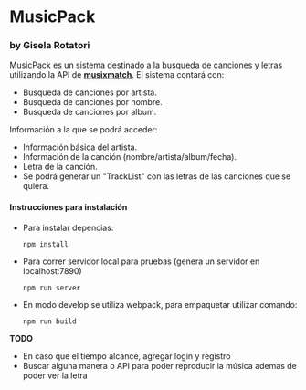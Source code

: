 # MusicPack
### by Gisela Rotatori

MusicPack es un sistema destinado a la busqueda de canciones y letras utilizando la API de [**musixmatch**](https://developer.musixmatch.com/).
El sistema contará con:
  - Busqueda de canciones por artista.
  - Busqueda de canciones por nombre.
  - Busqueda de canciones por album.

Información a la que se podrá acceder:
  - Información básica del artista.
  - Información de la canción (nombre/artista/album/fecha).
  - Letra de la canción.
  - Se podrá generar un "TrackList" con las letras de las canciones que se quiera.
  
#### Instrucciones para instalación
  * Para instalar depencias:
    
    ``` npm install ```
    
  * Para correr servidor local para pruebas (genera un servidor en localhost:7890)
    
    ```npm run server ```
  
  * En modo develop se utiliza webpack, para empaquetar utilizar comando:
    
    ``` npm run build ```
    
    
**TODO**
  - En caso que el tiempo alcance, agregar login y registro
  - Buscar alguna manera o API para poder reproducir la música ademas de poder ver la letra
